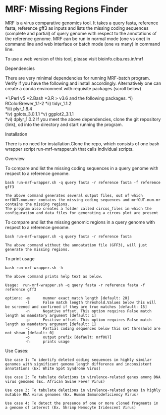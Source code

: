 # MRF: Missing Regions Finder

MRF is a virus comparative genomics tool. It takes a query fasta, reference fasta, reference gff3 as inputs and lists the missing coding sequences (complete and partial) of query genome with respect to the annotations of the reference genome. MRF can be run in normal mode (one vs one) in command line and web interface or batch mode (one vs many) in command line.

To use a web version of this tool, please visit bioinfo.ciba.res.in/mrf

Dependencies

There are very minimal dependencies for running MRF-batch program. Verify if you have the following and install accordingly. Alternatively one can create a conda environment with requisite packages (scroll below)

*1.Perl v5
*2.Bash
*3.R > v3.6 and the following packages.
	*i)	RColorBrewer_1.1-2 
	*ii)	tidyr_1.1.2        
	*iii)	plyr_1.8.4        
	*iv)	gplots_3.0.1.1
	*v)	ggplot2_3.1.1      
	*vi)	dplyr_1.0.2
If you meet the above dependencies, clone the git repository (link), cd into the directory and start running the program.

    
Installation

There is no need for installation.Clone the repo, which consists of one bash wrapper script run-mrf-wrapper.sh that calls individual scripts.

Overview

To compare and list the missing coding sequences in a query genome with respect to a reference genome.

	bash run-mrf-wrapper.sh -q query fasta -r reference fasta -f reference gff3

	The above command generates several output files, out of which mrfOUT.mum.mcr contains the missing coding sequences and mrfOUT.mum.mr contains the missing regions.
	The program also creates a folder called circos_files in which the configuration and data files for generating a circos plot are present

To compare and list the missing genomic regions in a query genome with respect to a reference genome.

	bash run-mrf-wrapper.sh -q query fasta -r reference fasta

	The above command without the annoatation file (GFF3), will just generate the missing regions.

To print usage

	bash run-mrf-wrapper.sh -h

	The above command prints help text as below.

	Usage:  run-mrf-wrapper.sh -q query fasta -r reference fasta -f reference gff3

	options: -m      mummer exact match length [default: 20]
         	 -l      False match length threshold.Values below this will be screened and confirmed if they are true matches [default: 15]
         	 -n      Negative offset. This option requires False match length as mandatory argument [default: 1]
         	 -p      Positive offset. This option requires False match length as mandatory argument [default: 1]
         	 -c      Partial coding sequences below this set threshold are not shown [default: 0]
         	 -o      output prefix [default: mrfOUT]
         	 -h      prints usage


Use Cases:

	Use case 1: To identify deleted coding sequences in highly similar genomes with significant genome length difference and inconsistent annotations (Ex: White Spot Syndrome Virus)

	Use case 2: To tabulate deletions in virulence-related genes among DNA virus genomes (Ex. African Swine Fever Virus)

	Use case 3: To tabulate deletions in virulence-related genes in highly mutable RNA virus genomes (Ex. Human Immunodeficiency Virus)

	Use case 4: To detect the presence of one or more cloned fragments in a genome of interest (Ex. Shrimp Hemocyte Iridescent Virus)

